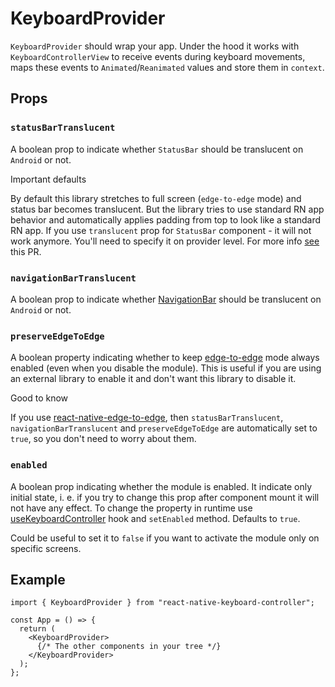 # KeyboardProvider

`KeyboardProvider` should wrap your app. Under the hood it works with `KeyboardControllerView` to receive events during keyboard movements, maps these events to `Animated`/`Reanimated` values and store them in `context`.

## Props[​](/react-native-keyboard-controller/pr-preview/pr-1014/docs/api/keyboard-provider.md#props "Direct link to Props")

### `statusBarTranslucent`[​](/react-native-keyboard-controller/pr-preview/pr-1014/docs/api/keyboard-provider.md#statusbartranslucent- "Direct link to statusbartranslucent-")

A boolean prop to indicate whether `StatusBar` should be translucent on `Android` or not.

Important defaults

By default this library stretches to full screen (`edge-to-edge` mode) and status bar becomes translucent. But the library tries to use standard RN app behavior and automatically applies padding from top to look like a standard RN app. If you use `translucent` prop for `StatusBar` component - it will not work anymore. You'll need to specify it on provider level. For more info [see](https://github.com/kirillzyusko/react-native-keyboard-controller/pull/30) this PR.

### `navigationBarTranslucent`[​](/react-native-keyboard-controller/pr-preview/pr-1014/docs/api/keyboard-provider.md#navigationbartranslucent- "Direct link to navigationbartranslucent-")

A boolean prop to indicate whether [NavigationBar](https://m2.material.io/design/platform-guidance/android-bars.html#android-navigation-bar) should be translucent on `Android` or not.

### `preserveEdgeToEdge`[​](/react-native-keyboard-controller/pr-preview/pr-1014/docs/api/keyboard-provider.md#preserveedgetoedge- "Direct link to preserveedgetoedge-")

A boolean property indicating whether to keep [edge-to-edge](https://developer.android.com/develop/ui/views/layout/edge-to-edge) mode always enabled (even when you disable the module). This is useful if you are using an external library to enable it and don't want this library to disable it.

Good to know

If you use [react-native-edge-to-edge](https://github.com/zoontek/react-native-edge-to-edge), then `statusBarTranslucent`, `navigationBarTranslucent` and `preserveEdgeToEdge` are automatically set to `true`, so you don't need to worry about them.

### `enabled`[​](/react-native-keyboard-controller/pr-preview/pr-1014/docs/api/keyboard-provider.md#enabled "Direct link to enabled")

A boolean prop indicating whether the module is enabled. It indicate only initial state, i. e. if you try to change this prop after component mount it will not have any effect. To change the property in runtime use [useKeyboardController](/react-native-keyboard-controller/pr-preview/pr-1014/docs/api/hooks/module/use-keyboard-controller.md) hook and `setEnabled` method. Defaults to `true`.

Could be useful to set it to `false` if you want to activate the module only on specific screens.

## Example[​](/react-native-keyboard-controller/pr-preview/pr-1014/docs/api/keyboard-provider.md#example "Direct link to Example")

```
import { KeyboardProvider } from "react-native-keyboard-controller";

const App = () => {
  return (
    <KeyboardProvider>
      {/* The other components in your tree */}
    </KeyboardProvider>
  );
};
```
